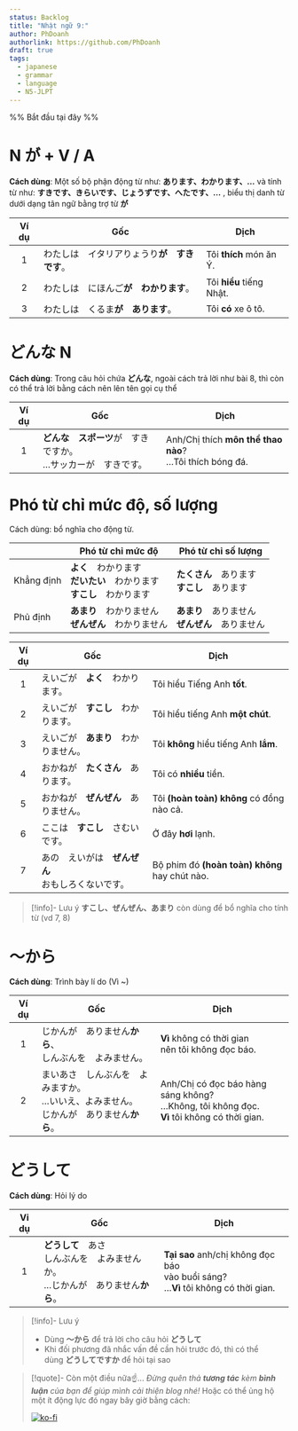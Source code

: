 ```yaml
---
status: Backlog
title: "Nhật ngữ 9:"
author: PhDoanh
authorlink: https://github.com/PhDoanh
draft: true
tags:
  - japanese
  - grammar
  - language
  - N5-JLPT
---
```

%% Bắt đầu tại đây %%
# N が + V / A
**Cách dùng**: Một số bộ phận động từ như: **あります、わかります、…** và tính từ như: **すきです、きらいです、じょうずです、へたです、…** , biểu thị danh từ dưới dạng tân ngữ bằng trợ từ **が**

| Ví dụ | Gốc                                          | Dịch                     |
|:-----:| -------------------------------------------- | ------------------------ |
|   1   | わたしは　イタリアりょうり**が　すきです**。 | Tôi **thích** món ăn Ý.  |
|   2   | わたしは　にほんご**が　わかります**。       | Tôi **hiểu** tiếng Nhật. |
|   3   | わたしは　くるま**が　あります**。           | Tôi **có** xe ô tô.      |

# どんな N
**Cách dùng**: Trong câu hỏi chứa **どんな**, ngoài cách trả lời như bài 8, thì còn có thể trả lời bằng cách nên lên tên gọi cụ thể

| Ví dụ | Gốc                                                               | Dịch                                                         |
|:-----:| ----------------------------------------------------------------- | ------------------------------------------------------------ |
|   1   | **どんな　スポーツ**が　すきですか。  <br>…サッカーが　すきです。 | Anh/Chị thích **môn thể thao nào**?  <br>…Tôi thích bóng đá. |
# Phó từ chỉ mức độ, số lượng
Cách dùng: bổ nghĩa cho động từ.

|            | Phó từ chỉ mức độ                                   | Phó từ chỉ số lượng               |
| ---------- | --------------------------------------------------- | --------------------------------- |
| Khẳng định | **よく**　わかります  <br>**だいたい**　わかります  <br>**すこし**　わかります | **たくさん**　あります  <br>**すこし**　あります   |
| Phủ định   | **あまり**　わかりません  <br>**ぜんぜん**　わかりません                 | **あまり**　ありません  <br>**ぜんぜん**　ありません |

| Ví dụ | Gốc                                                      | Dịch                                                |
|:-----:| -------------------------------------------------------- | --------------------------------------------------- |
|   1   | えいごが　**よく**　わかります。                         | Tôi hiểu Tiếng Anh **tốt**.                         |
|   2   | えいごが　**すこし**　わかります。                       | Tôi hiểu tiếng Anh **một chút**.                    |
|   3   | えいごが　**あまり**　わかりません。                     | Tôi **không** hiểu tiếng Anh **lắm**.               |
|   4   | おかねが　**たくさん**　あります。                       | Tôi có **nhiều** tiền.                              |
|   5   | おかねが　**ぜんぜん**　ありません。                     | Tôi **(hoàn toàn) không** có đồng nào cả.           |
|   6   | ここは　**すこし**　さむいです。                         | Ở đây **hơi** lạnh.                                 |
|   7   | あの　えいがは　**ぜんぜん**　  <br>おもしろくないです。 | Bộ phim đó **(hoàn toàn) không**  <br>hay chút nào. |

> [!info]- Lưu ý
> **すこし、ぜんぜん、あまり** còn dùng để bổ nghĩa cho tính từ (vd 7, 8)

# ～から
**Cách dùng**: Trình bày lí do (Vì ~)

| Ví dụ | Gốc                                                       | Dịch                                                                                                |
| :---: | --------------------------------------------------------- | --------------------------------------------------------------------------------------------------- |
|   1   | じかんが　ありません**から**、  <br>しんぶんを　よみません。                       | **Vì** không có thời gian  <br>nên tôi không đọc báo.                                               |
|   2   | まいあさ　しんぶんを　よみますか。  <br>…いいえ、よみません。  <br>じかんが　ありません**から**。 | Anh/Chị có đọc báo hàng sáng không?  <br>…Không, tôi không đọc.  <br>**Vì** tôi không có thời gian. |

# どうして
**Cách dùng**: Hỏi lý do

| Vi dụ | Gốc                                                                                       | Dịch                                                                                       |
|:-----:| ----------------------------------------------------------------------------------------- | ------------------------------------------------------------------------------------------ |
|   1   | **どうして**　あさ　  <br>しんぶんを　よみませんか。  <br>…じかんが　ありません**から**。 | **Tại sao** anh/chị không đọc báo  <br>vào buổi sáng?  <br>…**Vì** tôi không có thời gian. |

> [!info]- Lưu ý
> - Dùng **～から** để trả lời cho câu hỏi **どうして**
> - Khi đối phương đã nhắc vấn đề cần hỏi trước đó, thì có thể dùng **どうしてですか** để hỏi tại sao

> [!quote]- Còn một điều nữa☝️...
> *Đừng quên thả **tương tác** kèm **bình luận** của bạn để giúp mình cải thiện blog nhé!* Hoặc có thể ủng hộ một ít động lực đó ngay bây giờ bằng cách:
> 
> [![ko-fi](https://ko-fi.com/img/githubbutton_sm.svg)](https://ko-fi.com/M4M111S8CI)

